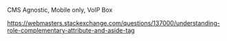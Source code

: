 CMS Agnostic, Mobile only, VoIP Box

https://webmasters.stackexchange.com/questions/137000/understanding-role-complementary-attribute-and-aside-tag
